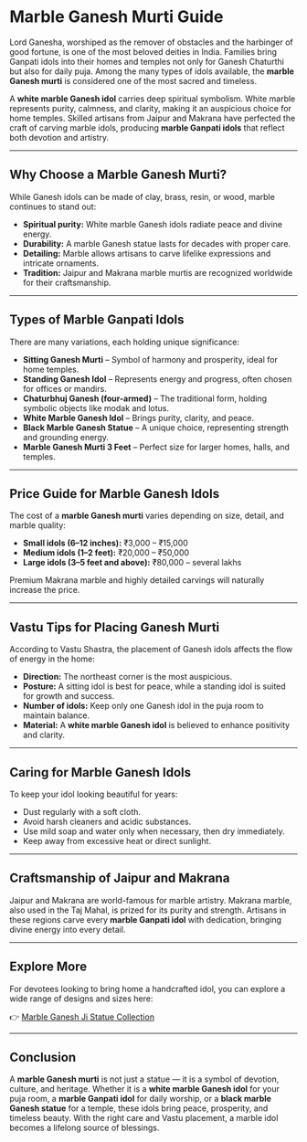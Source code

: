 # Marble Ganesh Murti Guide  

Lord Ganesha, worshiped as the remover of obstacles and the harbinger of good fortune, is one of the most beloved deities in India. Families bring Ganpati idols into their homes and temples not only for Ganesh Chaturthi but also for daily puja. Among the many types of idols available, the **marble Ganesh murti** is considered one of the most sacred and timeless.  

A **white marble Ganesh idol** carries deep spiritual symbolism. White marble represents purity, calmness, and clarity, making it an auspicious choice for home temples. Skilled artisans from Jaipur and Makrana have perfected the craft of carving marble idols, producing **marble Ganpati idols** that reflect both devotion and artistry.  

---

## Why Choose a Marble Ganesh Murti?  

While Ganesh idols can be made of clay, brass, resin, or wood, marble continues to stand out:  

- **Spiritual purity:** White marble Ganesh idols radiate peace and divine energy.  
- **Durability:** A marble Ganesh statue lasts for decades with proper care.  
- **Detailing:** Marble allows artisans to carve lifelike expressions and intricate ornaments.  
- **Tradition:** Jaipur and Makrana marble murtis are recognized worldwide for their craftsmanship.  

---

## Types of Marble Ganpati Idols  

There are many variations, each holding unique significance:  

- **Sitting Ganesh Murti** – Symbol of harmony and prosperity, ideal for home temples.  
- **Standing Ganesh Idol** – Represents energy and progress, often chosen for offices or mandirs.  
- **Chaturbhuj Ganesh (four-armed)** – The traditional form, holding symbolic objects like modak and lotus.  
- **White Marble Ganesh Idol** – Brings purity, clarity, and peace.  
- **Black Marble Ganesh Statue** – A unique choice, representing strength and grounding energy.  
- **Marble Ganesh Murti 3 Feet** – Perfect size for larger homes, halls, and temples.  

---

## Price Guide for Marble Ganesh Idols  

The cost of a **marble Ganesh murti** varies depending on size, detail, and marble quality:  

- **Small idols (6–12 inches):** ₹3,000 – ₹15,000  
- **Medium idols (1–2 feet):** ₹20,000 – ₹50,000  
- **Large idols (3–5 feet and above):** ₹80,000 – several lakhs  

Premium Makrana marble and highly detailed carvings will naturally increase the price.  

---

## Vastu Tips for Placing Ganesh Murti  

According to Vastu Shastra, the placement of Ganesh idols affects the flow of energy in the home:  

- **Direction:** The northeast corner is the most auspicious.  
- **Posture:** A sitting idol is best for peace, while a standing idol is suited for growth and success.  
- **Number of idols:** Keep only one Ganesh idol in the puja room to maintain balance.  
- **Material:** A **white marble Ganesh idol** is believed to enhance positivity and clarity.  

---

## Caring for Marble Ganesh Idols  

To keep your idol looking beautiful for years:  

- Dust regularly with a soft cloth.  
- Avoid harsh cleaners and acidic substances.  
- Use mild soap and water only when necessary, then dry immediately.  
- Keep away from excessive heat or direct sunlight.  

---

## Craftsmanship of Jaipur and Makrana  

Jaipur and Makrana are world-famous for marble artistry. Makrana marble, also used in the Taj Mahal, is prized for its purity and strength. Artisans in these regions carve every **marble Ganpati idol** with dedication, bringing divine energy into every detail.  

---

## Explore More  

For devotees looking to bring home a handcrafted idol, you can explore a wide range of designs and sizes here:  

👉 [Marble Ganesh Ji Statue Collection](https://www.salvik.in/collections/marble-ganesh-ji-statue)  

---

## Conclusion  

A **marble Ganesh murti** is not just a statue — it is a symbol of devotion, culture, and heritage. Whether it is a **white marble Ganesh idol** for your puja room, a **marble Ganpati idol** for daily worship, or a **black marble Ganesh statue** for a temple, these idols bring peace, prosperity, and timeless beauty. With the right care and Vastu placement, a marble idol becomes a lifelong source of blessings.  
